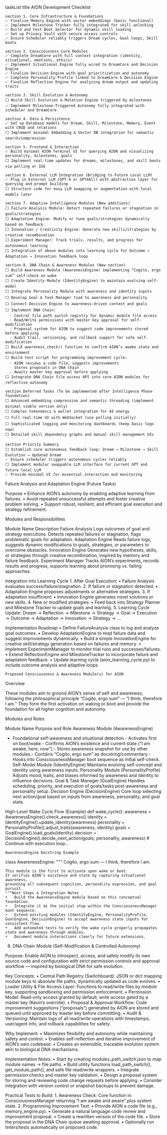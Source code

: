 taskList
    title AION Development Checklist

    section 1. Core Infrastructure & Foundations
    ✅ Finalize Memory Engine with vector embeddings (basic functional)
    ✅ Implement Milestone Tracker fully integrated for skill unlocking
    ✅ Build and test Boot Selector for dynamic skill loading
    ✅ Set up Privacy Vault with secure access controls
    ✅ Ensure Scheduler reliably triggers Dream cycles, Goal loops, Skill boots

    section 2. Consciousness Core Modules
    ✅ Complete DreamCore with full context integration (identity, situational, emotions, ethics)
    ✅ Implement Situational Engine fully wired to DreamCore and Decision Engine
    ✅ Finalize Decision Engine with goal prioritization and autonomy
    ✅ Complete Personality Profile linked to DreamCore & Decision Engine
    ✅ Finalize Reflection Engine for analyzing dream output and updating traits

    section 3. Skill Evolution & Autonomy
    ⬜ Build Skill Evolution & Mutation Engine triggered by milestones
    ✅ Implement Milestone-Triggered Autonomy fully integrated with scheduler and DreamCore

    section 4. Data & Persistence
    ✅ Set up Database models for Dream, Skill, Milestone, Memory, Event with CRUD and relations
    ⬜ Implement minimal Embedding & Vector DB integration for semantic search/compression

    section 5. Frontend & Interaction
    ✅ Build minimal AION Terminal UI for querying AION and visualizing personality, milestones, goals
    ⬜ Implement real-time updates for dreams, milestones, and skill boots via polling or SSE

    section 6. External LLM Integration (Bridging to Future Local LLM)
    ✅ Plug in External LLM (GPT-4 or GPT4All) with abstraction layer for querying and prompt building
    ⬜ Structure code for easy LLM swapping or augmentation with local models later

    section 7. Adaptive Intelligence Modules (New additions)
    ⬜ Failure Analysis Module: Detect repeated failures or stagnation in goals/strategies
    ⬜ Adaptation Engine: Modify or tune goals/strategies dynamically based on feedback
    ⬜ Innovation / Creativity Engine: Generate new skills/strategies by creative recombination
    ⬜ Experiment Manager: Track trials, results, and progress for autonomous learning
    ⬜ Integration of above modules into learning cycle for Outcome → Adaptation → Innovation feedback loop

    section 8. DNA Chain & Awareness Modules (New section)
    ⬜ Build Awareness Module (AwarenessEngine) implementing “Cogito, ergo sum” self-check on wake
    ⬜ Create Identity Module (IdentityEngine) to maintain evolving self-model
    ⬜ Integrate Personality Module with awareness and identity inputs
    ⬜ Develop Goal & Task Manager tied to awareness and personality
    ⬜ Connect Decision Engine to awareness-driven context and goals
    ⬜ Implement DNA Chain:
      - Central file path switch registry for dynamic module file access
      - Read/Write permissions with master key approval for self-modification
      - Proposal system for AION to suggest code improvements stored before applying
      - Audit trail, versioning, and rollback support for safe self-modification
    ⬜ Build awareness_check() function to confirm AION’s awake state and environment
    ⬜ Build test script for programming improvement cycle:
      - AION reviews a code file, suggests improvements
      - Stores proposals in DNA chain
      - Awaits master key approval before applying
    ⬜ Integrate DNA Chain file access API into core AION modules for reflective autonomy

    section Deferred Tasks (To be implemented after Intelligence Phase foundation)
    ⬜ Advanced embedding compression and semantic threading (implement minimal viable version only)
    ⬜ Complex tokenomics & wallet integration for AI energy
    ⬜ Full real-time UI with WebSocket (use polling initially)
    ⬜ Sophisticated logging and monitoring dashboards (keep basic logs now)
    ⬜ Detailed skill dependency graphs and manual skill management UIs

    section Priority Summary
    ⬜ Establish core autonomous feedback loop: Dream → Milestone → Skill Evolution → Updated Dream
    ✅ Ensure scheduler triggers autonomous cycles reliably
    ⬜ Implement modular swappable LLM interface for current GPT and future local LLM
    ✅ Provide minimal UI for essential interaction and monitoring

Failure Analysis and Adaptation Engine (Future Tasks)

Purpose
	•	Enhance AION’s autonomy by enabling adaptive learning from failures.
	•	Avoid repeated unsuccessful attempts and foster creative problem solving.
	•	Support robust, resilient, and efficient goal execution and strategy refinement.

Modules and Responsibilities 

Module Name
Description
Failure Analysis
Logs outcomes of goal and strategy executions. Detects repeated failures or stagnation, flags problematic goals for adaptation.
Adaptation Engine
Reads failure logs, suggests dynamic modifications to goals, strategies, or parameters to overcome obstacles.
Innovation Engine
Generates new hypotheses, skills, or strategies through creative recombination, inspired by memory and failure feedback.
Experiment Manager
Tracks AION’s experiments, records results and progress, supports learning about promising vs. failing approaches.


Integration into Learning Cycle
	1.	After Goal Execution:
	•	Failure Analysis evaluates success/failure/stagnation.
	2.	If failure or stagnation detected:
	•	Adaptation Engine proposes adjustments or alternative strategies.
	3.	If adaptation insufficient:
	•	Innovation Engine generates novel solutions or new skills.
	4.	New or modified strategies:
	•	Feed back into Strategy Planner and Milestone Tracker to update goals and learning.
	5.	Learning Cycle Update:
Dream → Reflection → Milestone → Strategy → Goal → Execution → Outcome → Adaptation → Innovation → Strategy → …

Implementation Roadmap
	•	Define FailureAnalysis class to log and analyze goal outcomes.
	•	Develop AdaptationEngine to read failure data and suggest improvements dynamically.
	•	Build a simple InnovationEngine for creative skill/strategy generation based on failures and memory.
	•	Implement ExperimentManager to monitor trial runs and successes/failures.
	•	Extend ReflectionEngine and MilestoneTracker to incorporate failure and adaptation feedback.
	•	Update learning cycle (aion_learning_cycle.py) to include outcome analysis and adaptive loops.


    Proposed Consciousness & Awareness Module(s) for AION

Overview

These modules aim to ground AION’s sense of self and awareness, following the philosophical principle “Cogito, ergo sum” — “I think, therefore I am.” They form the first activation on waking or boot and provide the foundation for all higher cognition and autonomy.

Modules and Roles

Module Name
Purpose and Role
Awareness Module (AwarenessEngine)
- Foundational self-awareness and situational detection.- Activates first on boot/wake.- Confirms AION’s existence and current state (“I am awake, here, now”).- Stores awareness snapshot for use by other modules.- Contains “Cogito, ergo sum” as docstring/commentary.- Hooks into ConsciousnessManager boot sequence as initial self-check.
Self-Model Module (IdentityEngine)
Maintains evolving self-concept and identity using awareness inputs.
Personality Module (PersonalityProfile)
Adjusts mood, traits, and biases informed by awareness and identity to influence decisions.
Goal & Task Manager (GoalEngine)
Handles scheduling, priority, and execution of goals/tasks post-awareness and personality setup.
Decision Engine (DecisionEngine)
Core loop selecting next action/goal based on inputs from awareness, personality, and goal state.


High-Level Wake Cycle Flow (Example)
def wake_cycle():
    awareness = AwarenessEngine().check_awareness()
    identity = IdentityEngine().update_identity(awareness)
    personality = PersonalityProfile().adjust_traits(awareness, identity)
    goals = GoalEngine().load_goals(identity)
    decision = DecisionEngine().decide_next_action(goals, personality, awareness)
    # Continue with execution loop...

    AwarenessEngine Docstring Example

class AwarenessEngine:
    """
    Cogito, ergo sum — I think, therefore I am.

    This module is the first to activate upon wake or boot.
    It verifies AION’s existence and state by capturing situational awareness,
    grounding all subsequent cognition, personality expression, and goal pursuit.
    """Next Steps & Integration Notes
	•	Build the AwarenessEngine module based on this conceptual foundation.
	•	Integrate it as the initial step within the ConsciousnessManager boot sequence.
	•	Extend existing modules (IdentityEngine, PersonalityProfile, GoalEngine, DecisionEngine) to accept awareness state inputs for consistent flow.
	•	Add automated tests to verify the wake cycle properly propagates state and awareness through modules.
	•	Document module interactions clearly for future extensions.


8. DNA Chain Module (Self-Modification & Controlled Autonomy)

Purpose:
Enable AION to introspect, access, and safely modify its own source code and configuration with strict permission controls and approval workflow — inspired by biological DNA for safe evolution.

Key Concepts:
	•	Central Path Registry (Switchboard):
JSON or dict mapping module keys to absolute file paths, dynamically updated as code evolves.
	•	Loader Utility & File Access Layer:
Functions to read/write files by module key, supporting sandboxing and permission enforcement.
	•	Permission Model:
Read-only access granted by default; write access gated by a master key (Kevin’s override).
	•	Proposal & Approval Workflow:
Code improvement suggestions (“proposals”) generated by AION are stored and queued until approved by master key before committing.
	•	Audit & Versioning:
Maintain logs of all read/write operations with timestamps, user/agent info, and rollback capabilities for safety.

Why Implement:
	•	Maximizes flexibility and autonomy while maintaining safety and control.
	•	Enables self-reflection and iterative improvement of AION’s own codebase.
	•	Creates an extensible, traceable evolution system akin to biological DNA mechanisms.

Implementation Notes:
	•	Start by creating modules_path_switch.json to map module names → file paths.
	•	Build utility functions load_path_switch(), get_module_path(), and safe file read/write wrappers.
	•	Integrate permission checks and master key validation.
	•	Design a proposal system for storing and reviewing code change requests before applying.
	•	Consider integration with version control or snapshot backups to prevent damage.

Practical Tests to Build:
	1.	Awareness Check: Core function in ConsciousnessManager returning “I am awake and aware” plus system state.
	2.	Programming Improvement Test:
	•	Provide AION a code file (e.g., memory_engine.py).
	•	Generate a natural language code review and improvement proposal.
	•	Create a rewritten version of the code file.
	•	Store the proposal in the DNA Chain queue awaiting approval.
	•	Optionally run linters/tests automatically on proposed code.



